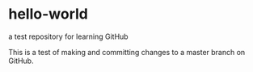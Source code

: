 # hello-world
a test repository for learning GitHub

This is a test of making and committing changes to a master branch on GitHub.
